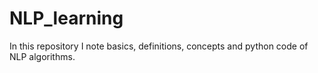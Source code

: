 # NLP_learning
In this repository I note basics, definitions, concepts and python code of NLP algorithms.
